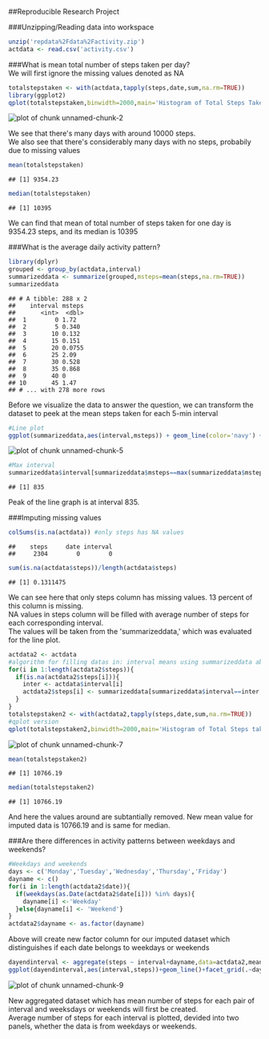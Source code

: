 ##Reproducible Research Project


###Unzipping/Reading data into workspace

```r
unzip('repdata%2Fdata%2Factivity.zip')
actdata <- read.csv('activity.csv')
```
###What is mean total number of steps taken per day?  
We will first ignore the missing values denoted as NA


```r
totalstepstaken <- with(actdata,tapply(steps,date,sum,na.rm=TRUE))
library(ggplot2)
qplot(totalstepstaken,binwidth=2000,main='Histogram of Total Steps Taken for Each Day',xlab='Total Steps Taken')
```

![plot of chunk unnamed-chunk-2](figure/unnamed-chunk-2-1.png)

We see that there's many days with around 10000 steps.  
We also see that there's considerably many days with no steps, probabily due to missing values


```r
mean(totalstepstaken)
```

```
## [1] 9354.23
```

```r
median(totalstepstaken)
```

```
## [1] 10395
```

We can find that mean of total number of steps taken for one day is 9354.23 steps, and its median is 10395


###What is the average daily activity pattern?

```r
library(dplyr)
grouped <- group_by(actdata,interval)
summarizeddata <- summarize(grouped,msteps=mean(steps,na.rm=TRUE))
summarizeddata
```

```
## # A tibble: 288 x 2
##    interval msteps
##       <int>  <dbl>
##  1        0 1.72  
##  2        5 0.340 
##  3       10 0.132 
##  4       15 0.151 
##  5       20 0.0755
##  6       25 2.09  
##  7       30 0.528 
##  8       35 0.868 
##  9       40 0     
## 10       45 1.47  
## # ... with 278 more rows
```

Before we visualize the data to answer the question, we can transform the dataset to peek at the mean steps taken for each 5-min interval


```r
#Line plot
ggplot(summarizeddata,aes(interval,msteps)) + geom_line(color='navy') +labs(x='Interval',y='Average number of steps',title='Average number of steps for each interval')
```

![plot of chunk unnamed-chunk-5](figure/unnamed-chunk-5-1.png)

```r
#Max interval
summarizeddata$interval[summarizeddata$msteps==max(summarizeddata$msteps)]
```

```
## [1] 835
```

Peak of the line graph is at interval 835.

###Imputing missing values  

```r
colSums(is.na(actdata)) #only steps has NA values
```

```
##    steps     date interval 
##     2304        0        0
```

```r
sum(is.na(actdata$steps))/length(actdata$steps)
```

```
## [1] 0.1311475
```

We can see here that only steps column has missing values. 13 percent of this column is missing.  
NA values in steps column will be filled with average number of steps for each corresponding interval.  
The values will be taken from the 'summarizeddata,' which was evaluated for the line plot.


```r
actdata2 <- actdata
#algorithm for filling datas in: interval means using summarizeddata above
for(i in 1:length(actdata2$steps)){
  if(is.na(actdata2$steps[i])){
    inter <- actdata$interval[i]
    actdata2$steps[i] <- summarizeddata[summarizeddata$interval==inter,]$msteps
  }
}
totalstepstaken2 <- with(actdata2,tapply(steps,date,sum,na.rm=TRUE))
#qplot version
qplot(totalstepstaken2,binwidth=2000,main='Histogram of Total Steps taken for each day(Imputed dataset)')
```

![plot of chunk unnamed-chunk-7](figure/unnamed-chunk-7-1.png)

```r
mean(totalstepstaken2)
```

```
## [1] 10766.19
```

```r
median(totalstepstaken2)
```

```
## [1] 10766.19
```

And here the values around are subtantially removed. New mean value for imputed data is 10766.19 and is same for median.

###Are there differences in activity patterns between weekdays and weekends?

```r
#Weekdays and weekends
days <- c('Monday','Tuesday','Wednesday','Thursday','Friday')
dayname <- c()
for(i in 1:length(actdata2$date)){
  if(weekdays(as.Date(actdata2$date[i])) %in% days){
    dayname[i] <-'Weekday'
  }else{dayname[i] <- 'Weekend'}
}
actdata2$dayname <- as.factor(dayname)
```

Above will create new factor column for our imputed dataset which distinguishes if each date belongs to weekdays or weekends


```r
dayendinterval <- aggregate(steps ~ interval+dayname,data=actdata2,mean)
ggplot(dayendinterval,aes(interval,steps))+geom_line()+facet_grid(.~dayname)+labs(x='Interval',y='Total number of steps',title='Weekend/Weekday Comparison of Total Number of steps')
```

![plot of chunk unnamed-chunk-9](figure/unnamed-chunk-9-1.png)

New aggregated dataset which has mean number of steps for each pair of interval and weeksdays or weekends will first be created.  
Average number of steps for each interval is plotted, devided into two panels, whether the data is from weekdays or weekends.
